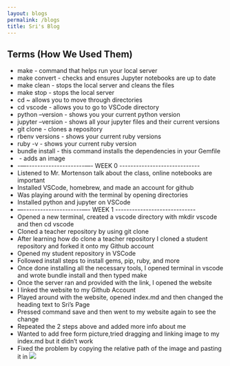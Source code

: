 ```yaml
---
layout: blogs
permalink: /blogs
title: Sri's Blog
---
```

## Terms (How We Used Them)
 - make - command that helps run your local server 
 - make convert - checks and ensures Jupyter notebooks are up to date
 - make clean - stops the local server and cleans the files
 - make stop - stops the local server
 - cd ~ allows you to move through directories
 - cd vscode - allows you to go to VSCode directory
 - python –version - shows you your current python version
 - jupyter –version - shows all your jupyter files and their current versions
 - git clone - clones a repository 
 - rbenv versions - shows your current ruby versions
 - ruby -v - shows your current ruby version
 - bundle install - this command installs the dependencies in your Gemfile
 - ![]() - adds an image
  - -—---------------------—-   WEEK 0  -----------------------------
 - Listened to Mr. Mortenson talk about the class, online notebooks are important
 - Installed VSCode, homebrew, and made an account for github
 - Was playing around with the terminal by opening directories
 - Installed python and jupyter on VSCode
  -  —---------------------—-   WEEK 1  -----------------------------
 - Opened a new terminal, created a vscode directory with mkdir vscode and then cd vscode
 - Cloned a teacher repository by using git clone 
 - After learning how do clone a teacher repository I cloned a student repository and forked it onto my Github account
 - Opened my student repository in VSCode
 - Followed install steps to install gems, pip, ruby, and more
 - Once done installing all the necessary tools, I opened terminal in vscode and wrote bundle install and then typed make
 - Once the server ran and provided with the link, I opened the website
 - I linked the website to my Github Account
 - Played around with the website, opened index.md and then changed the heading text to Sri’s Page
 - Pressed command save and then went to my website again to see the change
 - Repeated the 2 steps above and added more info about me
 - Wanted to add free form picture,tried dragging and linking image to my index.md but it didn’t work
 - Fixed the problem by copying the relative path of the image and pasting it in ![](videolink)	

